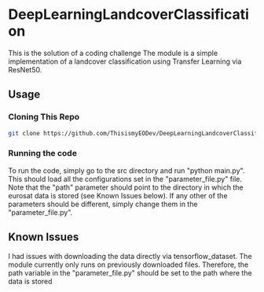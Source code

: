 # DeepLearningLandcoverClassification
This is the solution of a coding challenge
The module is a simple implementation of a landcover classification using Transfer Learning via ResNet50.

## Usage

### Cloning This Repo

```bash
git clone https://github.com/ThisismyEODev/DeepLearningLandcoverClassification.git
```

### Running the code

To run the code, simply go to the src directory and run "python main.py".
This should load all the configurations set in the "parameter_file.py" file.
Note that the "path" parameter should point to the directory in which the eurosat data is stored
(see Known Issues below).
If any other of the parameters should be different, simply change them in the "parameter_file.py".


## Known Issues

I had issues with downloading the data directly via tensorflow_dataset. 
The module currently only runs on previously downloaded files.
Therefore, the path variable in the "parameter_file.py" should be set to the
path where the data is stored

